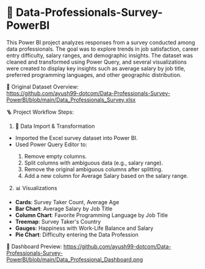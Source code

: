 # 📌 Data-Professionals-Survey-PowerBI

This Power BI project analyzes responses from a survey conducted among data professionals. The goal was to explore trends in job satisfaction, career entry difficulty, salary ranges, and demographic insights.
The dataset was cleaned and transformed using Power Query, and several visualizations were created to display key insights such as average salary by job title, preferred programming languages, and other geographic distribution.

 📁 Original Dataset Overview:   
  https://github.com/ayush99-dotcom/Data-Professionals-Survey-PowerBI/blob/main/Data_Professionals_Survey.xlsx

🪜 Project Workflow Steps:

 1. 🧹 Data Import & Transformation
 <ul>
 <li>Imported the Excel survey dataset into Power BI.</li>
 <li>Used Power Query Editor to:</li><ol>
 <li>Remove empty columns.</li>
 <li>Split columns with ambiguous data (e.g., salary range).</li>
 <li>Remove the original ambiguous columns after splitting.</li>
 <li>Add a new column for Average Salary based on the salary range.</li></ol>
 </ul>

 2. 📊 Visualizations
 - **Cards**: Survey Taker Count, Average Age
 - **Bar Chart**: Average Salary by Job Title
 - **Column Chart**: Favorite Programming Language by Job Title
 - **Treemap**: Survey Taker's Country
 - **Gauges**: Happiness with Work-Life Balance and Salary
 - **Pie Chart**: Difficulty entering the Data Profession

📸 Dashboard Preview:
https://github.com/ayush99-dotcom/Data-Professionals-Survey-PowerBI/blob/main/Data_Professional_Dashboard.png




